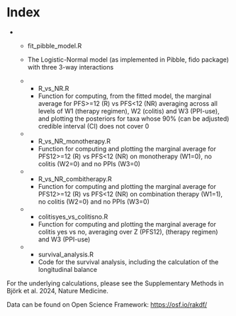 
# Index
* * fit_pibble_model.R
   * The Logistic-Normal model (as implemented in Pibble, fido package) with three 3-way interactions


  * * R_vs_NR.R
    * Function for computing, from the fitted model, the marginal average for PFS>=12 (R) vs PFS<12 (NR) averaging across all levels of W1 (therapy regimen), W2 (colitis) and W3 (PPI-use), and plotting the posteriors for taxa whose 90% (can be adjusted) credible interval (CI) does not cover 0


  * * R_vs_NR_monotherapy.R
    * Function for computing and plotting the marginal average for PFS12>=12 (R) vs PFS<12 (NR) on monotherapy (W1=0), no colitis (W2=0) and no PPIs (W3=0)


  * * R_vs_NR_combitherapy.R
    * Function for computing and plotting the marginal average for PFS12>=12 (R) vs PFS<12 (NR) on combination therapy (W1=1), no colitis (W2=0) and no PPIs (W3=0)


  * * colitisyes_vs_colitisno.R
    * Function for computing and plotting the marginal average for colitis yes vs no, averaging over Z (PFS12), (therapy regimen) and W3 (PPI-use)

  * * survival_analysis.R 
    * Code for the survival analysis, including the calculation of the longitudinal balance

   
For the underlying calculations, please see the Supplementary Methods in Björk et al. 2024, Nature Medicine.

Data can be found on Open Science Framework: https://osf.io/rakdf/
